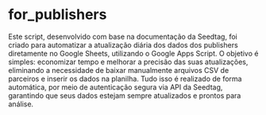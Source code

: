 # for_publishers

Este script, desenvolvido com base na documentação da Seedtag, foi criado para automatizar a atualização diária dos dados dos publishers diretamente no Google Sheets, utilizando o Google Apps Script.
O objetivo é simples: economizar tempo e melhorar a precisão das suas atualizações, eliminando a necessidade de baixar manualmente arquivos CSV de parceiros e inserir os dados na planilha.
Tudo isso é realizado de forma automática, por meio de autenticação segura via API da Seedtag, garantindo que seus dados estejam sempre atualizados e prontos para análise.
